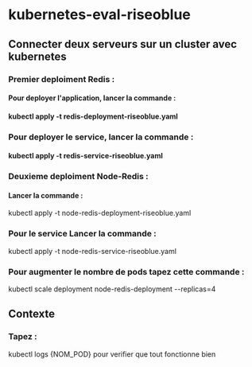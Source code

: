  # kubernetes-eval-riseoblue 
 
 ## Connecter deux serveurs sur un cluster avec kubernetes
 

 ### Premier deploiment Redis : 
 
#### Pour deployer l'application, lancer la commande : 

#### kubectl apply -t redis-deployment-riseoblue.yaml


### Pour deployer le service, lancer la commande : 

#### kubectl apply -t redis-service-riseoblue.yaml



### Deuxieme deploiment Node-Redis : 

#### Lancer la commande : 

kubectl apply -t node-redis-deployment-riseoblue.yaml

### Pour le service Lancer la commande : 

kubectl apply -t node-redis-service-riseoblue.yaml


### Pour augmenter le nombre de pods tapez cette commande :

kubectl scale deployment node-redis-deployment --replicas=4




## Contexte 

### Tapez : 

kubectl logs {NOM_POD} pour verifier que tout fonctionne bien
